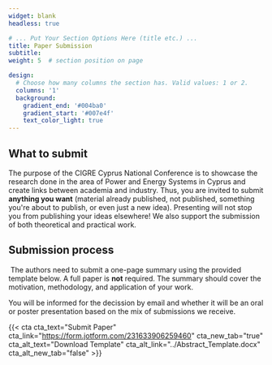 ```yaml
---
widget: blank
headless: true

# ... Put Your Section Options Here (title etc.) ...
title: Paper Submission
subtitle:
weight: 5  # section position on page

design:
  # Choose how many columns the section has. Valid values: 1 or 2.
  columns: '1'
  background:
    gradient_end: '#004ba0'
    gradient_start: '#007e4f'
    text_color_light: true
---
```



## What to submit

The purpose of the CIGRE Cyprus National Conference is to showcase the research done in the area of Power and Energy Systems in Cyprus and create links between academia and industry. Thus, you are invited to submit **anything you want** (material already published, not published, something you're about to publish, or even just a new idea). Presenting will not stop you from publishing your ideas elsewhere! We also support the submission of both theoretical and practical work.

## Submission process
​
The authors need to submit a one-page summary using the provided template below. A full paper is **not** required. The summary should cover the motivation, methodology, and application of your work.

You will be informed for the decission by email and whether it will be an oral or poster presentation based on the mix of submissions we receive.

{{< cta cta_text="Submit Paper" cta_link="https://form.jotform.com/231633906259460" cta_new_tab="true" cta_alt_text="Download Template" cta_alt_link="../Abstract_Template.docx" cta_alt_new_tab="false" >}}
